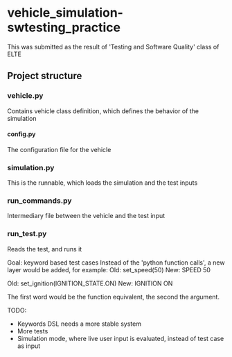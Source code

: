 # vehicle_simulation-swtesting_practice
 This was submitted as the result of 'Testing and Software Quality' class of ELTE

## Project structure
### vehicle.py
Contains vehicle class definition, which defines the behavior of the simulation
#### config.py
The configuration file for the vehicle

### simulation.py
This is the runnable, which loads the simulation and the test inputs

### run_commands.py
Intermediary file between the vehicle and the test input

### run_test.py
Reads the test, and runs it

Goal: keyword based test cases
Instead of the 'python function calls', a new layer would be added, for example:
Old: set_speed(50)
New: SPEED 50

Old: set_ignition(IGNITION_STATE.ON)
New: IGNITION ON

The first word would be the function equivalent, the second the argument.

TODO:
- Keywords DSL needs a more stable system
- More tests
- Simulation mode, where live user input is evaluated, instead of test case as input